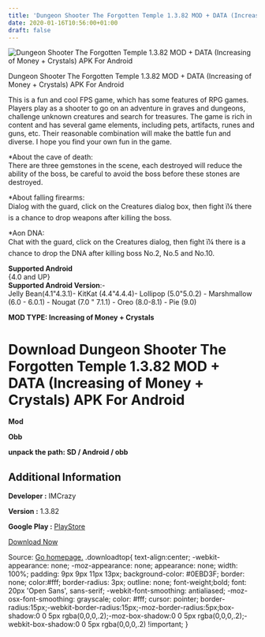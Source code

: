 ```yaml
---
title: 'Dungeon Shooter The Forgotten Temple 1.3.82 MOD + DATA (Increasing of Money + Crystals) APK For Android'
date: 2020-01-16T10:56:00+01:00
draft: false
---
```


![Dungeon Shooter The Forgotten Temple 1.3.82 MOD + DATA (Increasing of Money + Crystals) APK For Android](https://i1.wp.com/apkhome.net/wp-content/uploads/2020/01/Dungeon-Shooter-The-Forgotten-Temple-1.3.82-MOD-DATA-Increasing-of-Money-Crystals.png "Dungeon Shooter The Forgotten Temple 1.3.82 MOD + DATA (Increasing of Money + Crystals) APK For Android")

  

Dungeon Shooter The Forgotten Temple 1.3.82 MOD + DATA (Increasing of Money + Crystals) APK For Android

This is a fun and cool FPS game, which has some features of RPG games. Players play as a shooter to go on an adventure in graves and dungeons, challenge unknown creatures and search for treasures. The game is rich in content and has several game elements, including pets, artifacts, runes and guns, etc. Their reasonable combination will make the battle fun and diverse. I hope you find your own fun in the game.

\*About the cave of death:  
There are three gemstones in the scene, each destroyed will reduce the ability of the boss, be careful to avoid the boss before these stones are destroyed.

\*About falling firearms:  
Dialog with the guard, click on the Creatures dialog box, then fight ï¼ there is a chance to drop weapons after killing the boss.

\*Aon DNA:  
Chat with the guard, click on the Creatures dialog, then fight ï¼ there is a chance to drop the DNA after killing boss No.2, No.5 and No.10.

**Supported Android**  
{4.0 and UP}  
**Supported Android Version**:-  
Jelly Bean(4.1"4.3.1)- KitKat (4.4"4.4.4)- Lollipop (5.0"5.0.2) - Marshmallow (6.0 - 6.0.1) - Nougat (7.0 " 7.1.1) - Oreo (8.0-8.1) - Pie (9.0)

**MOD TYPE: Increasing of Money + Crystals**

Download Dungeon Shooter The Forgotten Temple 1.3.82 MOD + DATA (Increasing of Money + Crystals) APK For Android
================================================================================================================

**Mod**

**Obb**

**unpack the path: SD / Android / obb**

Additional Information
----------------------

**Developer :** IMCrazy

**Version :** 1.3.82

**Google Play :** [PlayStore](https://play.google.com/store/apps/details?id=com.imcrazy.ds2)

  

[Download Now](https://store4app.co/post/dungeon-shooter-the-forgotten-temple-1-3-82-mod-data-increasing-of-money-crystals-apk-for-android_1578423914)

  
Source: [Go homepage.](https://store4app.co/post/dungeon-shooter-the-forgotten-temple-1-3-82-mod-data-increasing-of-money-crystals-apk-for-android_1578423914) .downloadtop{ text-align:center; -webkit-appearance: none; -moz-appearance: none; appearance: none; width: 100%; padding: 9px 9px 11px 13px; background-color: #0EBD3F; border: none; color:#fff; border-radius: 3px; outline: none; font-weight;bold; font: 20px 'Open Sans', sans-serif; -webkit-font-smoothing: antialiased; -moz-osx-font-smoothing: grayscale; color: #fff; cursor: pointer; border-radius:15px;-webkit-border-radius:15px;-moz-border-radius:5px;box-shadow:0 0 5px rgba(0,0,0,.2);-moz-box-shadow:0 0 5px rgba(0,0,0,.2);-webkit-box-shadow:0 0 5px rgba(0,0,0,.2) !important; }